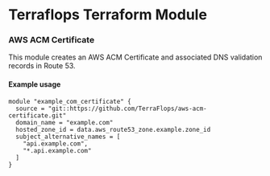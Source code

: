 # Terraflops Terraform Module
 
### AWS ACM Certificate

This module creates an AWS ACM Certificate and associated DNS validation records in Route 53.

#### Example usage

```hcl-terraform
module "example_com_certificate" {
  source = "git::https://github.com/TerraFlops/aws-acm-certificate.git"
  domain_name = "example.com"
  hosted_zone_id = data.aws_route53_zone.example.zone_id
  subject_alternative_names = [
    "api.example.com",
    "*.api.example.com"
  ]
}
```
